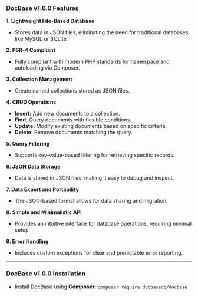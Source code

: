 ### DocBase v1.0.0 Features

**1. Lightweight File-Based Database**
- Stores data in JSON files, eliminating the need for traditional databases like MySQL or SQLite. 

**2. PSR-4 Compliant**
- Fully compliant with modern PHP standards for namespace and autoloading via Composer.

**3. Collection Management**
- Create named collections stored as JSON files.

**4. CRUD Operations**
- **Insert:** Add new documents to a collection.
- **Find:** Query documents with flexible conditions.
- **Update:** Modify existing documents based on specific criteria.
- **Delete:** Remove documents matching the query.

**5. Query Filtering**
- Supports key-value-based filtering for retrieving specific records.

**6. JSON Data Storage**
- Data is stored in JSON files, making it easy to debug and inspect.

**7. Data Export and Portability**
- The JSON-based format allows for data sharing and migration.

**8. Simple and Minimalistic API**
- Provides an intuitive interface for database operations, requiring minimal setup.

**9. Error Handling**
- Includes custom exceptions for clear and predictable error reporting.

---

### DocBase v1.0.0 Installation

- Install DocBase using **Composer**:
``` composer require docbasedb/docbase ```
